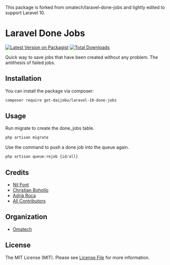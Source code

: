 This package is forked from omatech/laravel-done-jobs and lightly edited to support Laravel 10.



# Laravel Done Jobs

[![Latest Version on Packagist](https://img.shields.io/packagist/v/omatech/laravel-done-jobs.svg?style=flat-square)](https://packagist.org/packages/omatech/laravel-done-jobs)
[![Total Downloads](https://img.shields.io/packagist/dt/omatech/laravel-done-jobs.svg?style=flat-square)](https://packagist.org/packages/omatech/laravel-done-jobs)

Quick way to save jobs that have been created without any problem. The antithesis of failed jobs.
## Installation

You can install the package via composer:

```bash
composer require got-daijobu/laravel-10-done-jobs
```

## Usage

Run migrate to create the done_jobs table.

``` php
php artisan migrate
```

Use the command to push a done job into the queue again.

``` php
php artisan queue:rejob {id/all}
```

## Credits

- [Nil Font](https://github.com/omatech)
- [Christian Bohollo](https://github.com/christian-omatech)
- [Adrià Roca](https://github.com/adriaroca)
- [All Contributors](../../contributors)

## Organization

- [Omatech](https://github.com/omatech)

## License

The MIT License (MIT). Please see [License File](LICENSE.md) for more information.
